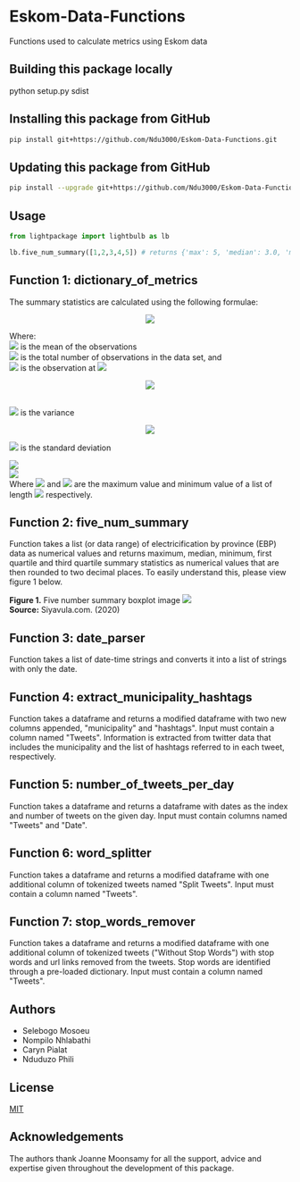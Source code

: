 # Eskom-Data-Functions
 Functions used to calculate metrics using Eskom data

## Building this package locally

python setup.py sdist

## Installing this package from GitHub
```bash
pip install git+https://github.com/Ndu3000/Eskom-Data-Functions.git
```
## Updating this package from GitHub
```bash
pip install --upgrade git+https://github.com/Ndu3000/Eskom-Data-Functions.git
```
## Usage
```python
from lightpackage import lightbulb as lb

lb.five_num_summary([1,2,3,4,5]) # returns {'max': 5, 'median': 3.0, 'min': 1, 'q1': 2.0, 'q3': 4.0} 
```
## Function 1: dictionary_of_metrics

The summary statistics are calculated using the following formulae:

<center><img src="https://render.githubusercontent.com/render/math?math=\bar{x}=\frac{1}{n}\displaystyle\sum_{i=1}^n x_i"></center>


Where:<br>
<img src="https://render.githubusercontent.com/render/math?math=\bar{x}"> is the mean of the observations<br> 
<img src="https://render.githubusercontent.com/render/math?math=n"> is the total number of observations in the data set, and<br>
<img src="https://render.githubusercontent.com/render/math?math=x_{i}"> is the observation at <img src="https://render.githubusercontent.com/render/math?math=i">

<center><img src="https://render.githubusercontent.com/render/math?math=\s^2=\frac{\displaystyle\sum_{i=1}^n (x_{i}-\bar{x})^2}{n-1}"></center><br>

<img src="https://render.githubusercontent.com/render/math?math=s^2"> is the variance

<center><img src="https://render.githubusercontent.com/render/math?math=s=\sqrt{\frac{\displaystyle\sum_{i=1}^n (x_{i}-\bar{x})^2}{n-1}}"></center>

<img src="https://render.githubusercontent.com/render/math?math=s"> is the standard deviation

<img src="https://render.githubusercontent.com/render/math?math=X_{max}=max\{\x_1,x_2,x_3,x_4,...,x_n\}"><br> 
<img src="https://render.githubusercontent.com/render/math?math=X_{min}=min\{\x_1,x_2,x_3,x_4,...,x_n\}"><br>
Where <img src="https://render.githubusercontent.com/render/math?math=X_{max}"> and <img src="https://render.githubusercontent.com/render/math?math=X_{min}"> are the maximum value and minimum value of a list of length <img src="https://render.githubusercontent.com/render/math?math=n"> respectively.



## Function 2: five_num_summary

Function takes a list (or data range) of electricification by province (EBP) data as numerical values and returns maximum, median, minimum, first quartile and third quartile summary statistics as numerical values that are then rounded to two decimal places. To easily understand this, please view figure 1 below.
 
<b>Figure 1.</b> Five number summary boxplot image
 <img src="https://www.siyavula.com/read/maths/grade-10/statistics/images/5498b5406028c512c20f952d1d2f386b.png"> <br>
 <b>Source:</b> Siyavula.com. (2020)

## Function 3: date_parser
 
Function takes a list of date-time strings and converts it into a list of strings with only the date.

## Function 4: extract_municipality_hashtags

Function takes a dataframe and returns a modified dataframe with two new columns appended, "municipality" and "hashtags". Input must contain a column named "Tweets". Information is extracted from twitter data that includes the municipality and the list of hashtags referred to in each tweet, respectively. 

## Function 5: number_of_tweets_per_day

Function takes a dataframe and returns a dataframe with dates as the index and number of tweets on the given day. Input must contain columns named "Tweets" and "Date".

## Function 6: word_splitter

Function takes a dataframe and returns a modified dataframe with one additional column of tokenized tweets named "Split Tweets". Input must contain a column named "Tweets".

## Function 7: stop_words_remover

Function takes a dataframe and returns a modified dataframe with one additional column of tokenized tweets ("Without Stop Words") with stop words and url links removed from the tweets. Stop words are identified through a pre-loaded dictionary. Input must contain a column named "Tweets".

## Authors

* Selebogo Mosoeu
* Nompilo Nhlabathi
* Caryn Pialat
* Nduduzo Phili

## License
[MIT](https://choosealicense.com/licenses/mit/)

## Acknowledgements

The authors thank Joanne Moonsamy for all the support, advice and expertise given throughout the development of this package.
